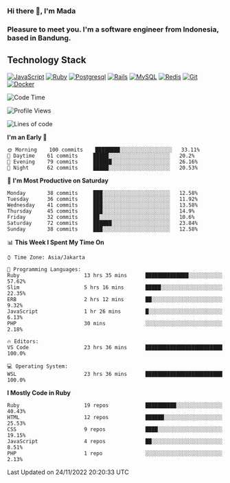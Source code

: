 ### Hi there 👋, I'm Mada
### Pleasure to meet you. I'm a software engineer from Indonesia, based in Bandung.

## Technology Stack

[![JavaScript](https://img.shields.io/badge/-JavaScript-%23F7DF1C?style=flat-square&logo=javascript&logoColor=000000&labelColor=%23F7DF1C&color=%23FFCE5A)](https://www.javascript.com/)
[![Ruby](https://img.shields.io/badge/Ruby-CC342D?style=flat-square&logo=ruby&logoColor=white)](https://www.ruby-lang.org/en/)
[![Postgresql](https://img.shields.io/badge/PostgreSQL-316192?style=flat-square&logo=postgresql&logoColor=ffffff)](https://www.postgresql.org/)
[![Rails](https://img.shields.io/badge/Ruby_on_Rails-CC0000?style=flat-square&logo=ruby-on-rails&logoColor=white)](https://rubyonrails.org/)
[![MySQL](https://img.shields.io/badge/-MySQL-4479A1?style=flat-square&logo=MySQL&logoColor=ffffff)](https://www.mysql.com/)
[![Redis](https://img.shields.io/badge/-Redis-DC382D?style=flat-square&logo=Redis&logoColor=ffffff)](https://redis.io/)
[![Git](https://img.shields.io/badge/-Git-%23F05032?style=flat-square&logo=git&logoColor=%23ffffff)](https://git-scm.com/)
[![Docker](https://img.shields.io/badge/-Docker-2496ED?style=flat-square&logo=docker&logoColor=ffffff)](https://www.docker.com/)
<!--
**madaarya/madaarya** is a ✨ _special_ ✨ repository because its `README.md` (this file) appears on your GitHub profile.

Here are some ideas to get you started:

- 🔭 I’m currently working on ...
- 🌱 I’m currently learning ...
- 👯 I’m looking to collaborate on ...
- 🤔 I’m looking for help with ...
- 💬 Ask me about ...
- 📫 How to reach me: ...
- 😄 Pronouns: ...
- ⚡ Fun fact: ...
-->
<!--START_SECTION:waka-->
![Code Time](http://img.shields.io/badge/Code%20Time-5%2C050%20hrs%2024%20mins-blue)

![Profile Views](http://img.shields.io/badge/Profile%20Views-0-blue)

![Lines of code](https://img.shields.io/badge/From%20Hello%20World%20I%27ve%20Written-863%20Thousand%20lines%20of%20code-blue)

**I'm an Early 🐤** 

```text
🌞 Morning    100 commits    ████████░░░░░░░░░░░░░░░░░   33.11% 
🌆 Daytime    61 commits     █████░░░░░░░░░░░░░░░░░░░░   20.2% 
🌃 Evening    79 commits     ██████░░░░░░░░░░░░░░░░░░░   26.16% 
🌙 Night      62 commits     █████░░░░░░░░░░░░░░░░░░░░   20.53%

```
📅 **I'm Most Productive on Saturday** 

```text
Monday       38 commits     ███░░░░░░░░░░░░░░░░░░░░░░   12.58% 
Tuesday      36 commits     ███░░░░░░░░░░░░░░░░░░░░░░   11.92% 
Wednesday    41 commits     ███░░░░░░░░░░░░░░░░░░░░░░   13.58% 
Thursday     45 commits     ███░░░░░░░░░░░░░░░░░░░░░░   14.9% 
Friday       32 commits     ██░░░░░░░░░░░░░░░░░░░░░░░   10.6% 
Saturday     72 commits     ██████░░░░░░░░░░░░░░░░░░░   23.84% 
Sunday       38 commits     ███░░░░░░░░░░░░░░░░░░░░░░   12.58%

```


📊 **This Week I Spent My Time On** 

```text
⌚︎ Time Zone: Asia/Jakarta

💬 Programming Languages: 
Ruby                     13 hrs 35 mins      ██████████████░░░░░░░░░░░   57.62% 
Slim                     5 hrs 16 mins       █████░░░░░░░░░░░░░░░░░░░░   22.35% 
ERB                      2 hrs 12 mins       ██░░░░░░░░░░░░░░░░░░░░░░░   9.32% 
JavaScript               1 hr 26 mins        █░░░░░░░░░░░░░░░░░░░░░░░░   6.13% 
PHP                      30 mins             ░░░░░░░░░░░░░░░░░░░░░░░░░   2.18%

🔥 Editors: 
VS Code                  23 hrs 36 mins      █████████████████████████   100.0%

💻 Operating System: 
WSL                      23 hrs 36 mins      █████████████████████████   100.0%

```

**I Mostly Code in Ruby** 

```text
Ruby                     19 repos            ██████████░░░░░░░░░░░░░░░   40.43% 
HTML                     12 repos            ██████░░░░░░░░░░░░░░░░░░░   25.53% 
CSS                      9 repos             ████░░░░░░░░░░░░░░░░░░░░░   19.15% 
JavaScript               4 repos             ██░░░░░░░░░░░░░░░░░░░░░░░   8.51% 
PHP                      1 repo              ░░░░░░░░░░░░░░░░░░░░░░░░░   2.13%

```



 Last Updated on 24/11/2022 20:20:33 UTC
<!--END_SECTION:waka-->
